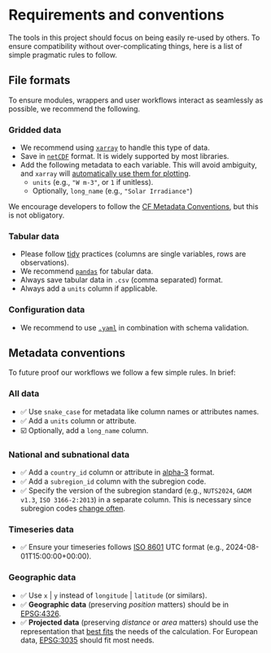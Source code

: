 # Requirements and conventions

The tools in this project should focus on being easily re-used by others.
To ensure compatibility without over-complicating things, here is a list of simple pragmatic rules to follow.

## File formats

To ensure modules, wrappers and user workflows interact as seamlessly as possible, we recommend the following.

### Gridded data

- We recommend using [`xarray`](https://docs.xarray.dev/en/stable/) to handle this type of data.
- Save in [`netCDF`](https://en.wikipedia.org/wiki/NetCDF) format. It is widely supported by most libraries.
- Add the following metadata to each variable. This will avoid ambiguity, and `xarray` will [automatically use them for plotting](https://docs.xarray.dev/en/stable/getting-started-guide/quick-overview.html#attributes).
    - `units` (e.g., `"W m-3"`, or `1` if unitless).
    - Optionally, `long_name` (e.g., `"Solar Irradiance"`)

We encourage developers to follow the [CF Metadata Conventions](https://cfconventions.org/cf-conventions/cf-conventions.html), but this is not obligatory.

### Tabular data

- Please follow [tidy](https://vita.had.co.nz/papers/tidy-data.pdf) practices (columns are single variables, rows are observations).
- We recommend [`pandas`](https://pandas.pydata.org/docs/) for tabular data.
- Always save tabular data in `.csv` (comma separated) format.
- Always add a `units` column if applicable.

### Configuration data

- We recommend to use [`.yaml`](https://yaml.org/) in combination with schema validation.

## Metadata conventions

To future proof our workflows we follow a few simple rules. In brief:

### All data

- :white_check_mark: Use `snake_case` for metadata like column names or attributes names.
- :white_check_mark: Add a `units` column or attribute.
- :ballot_box_with_check: Optionally, add a `long_name` column.

### National and subnational data

- :white_check_mark: Add a `country_id` column or attribute in [alpha-3](https://en.wikipedia.org/wiki/ISO_3166-1_alpha-3) format.
- :white_check_mark: Add a `subregion_id` column with the subregion code.
- :white_check_mark: Specify the version of the subregion standard (e.g., `NUTS2024`, `GADM v1.3`, `ISO 3166-2:2013`) in a separate column. This is necessary since subregion codes [change often](https://ec.europa.eu/eurostat/web/nuts/history).

### Timeseries data

- :white_check_mark: Ensure your timeseries follows [ISO 8601](https://en.wikipedia.org/wiki/ISO_8601) UTC format (e.g., 2024-08-01T15:00:00+00:00).

### Geographic data

- :white_check_mark: Use `x` | `y` instead of `longitude` | `latitude` (or similars).
- :white_check_mark: **Geographic data** (preserving *position* matters) should be in [EPSG:4326](https://epsg.io/4326).
- :white_check_mark: **Projected data** (preserving *distance* or *area* matters) should use the representation that [best fits](https://learn.arcgis.com/en/projects/choose-the-right-projection/) the needs of the calculation. For European data, [EPSG:3035](https://epsg.io/3035) should fit most needs.

